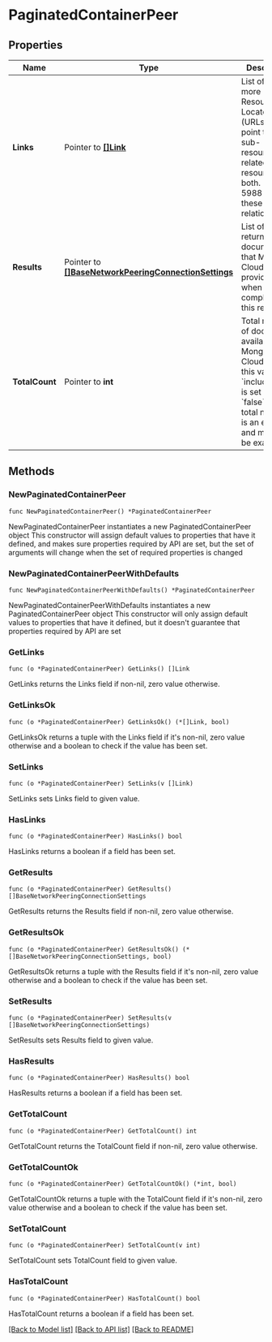 # PaginatedContainerPeer

## Properties

Name | Type | Description | Notes
------------ | ------------- | ------------- | -------------
**Links** | Pointer to [**[]Link**](Link.md) | List of one or more Uniform Resource Locators (URLs) that point to API sub-resources, related API resources, or both. RFC 5988 outlines these relationships. | [optional] [readonly] 
**Results** | Pointer to [**[]BaseNetworkPeeringConnectionSettings**](BaseNetworkPeeringConnectionSettings.md) | List of returned documents that MongoDB Cloud provides when completing this request. | [optional] [readonly] 
**TotalCount** | Pointer to **int** | Total number of documents available. MongoDB Cloud omits this value if &#x60;includeCount&#x60; is set to &#x60;false&#x60;. The total number is an estimate and may not be exact. | [optional] [readonly] 

## Methods

### NewPaginatedContainerPeer

`func NewPaginatedContainerPeer() *PaginatedContainerPeer`

NewPaginatedContainerPeer instantiates a new PaginatedContainerPeer object
This constructor will assign default values to properties that have it defined,
and makes sure properties required by API are set, but the set of arguments
will change when the set of required properties is changed

### NewPaginatedContainerPeerWithDefaults

`func NewPaginatedContainerPeerWithDefaults() *PaginatedContainerPeer`

NewPaginatedContainerPeerWithDefaults instantiates a new PaginatedContainerPeer object
This constructor will only assign default values to properties that have it defined,
but it doesn't guarantee that properties required by API are set

### GetLinks

`func (o *PaginatedContainerPeer) GetLinks() []Link`

GetLinks returns the Links field if non-nil, zero value otherwise.

### GetLinksOk

`func (o *PaginatedContainerPeer) GetLinksOk() (*[]Link, bool)`

GetLinksOk returns a tuple with the Links field if it's non-nil, zero value otherwise
and a boolean to check if the value has been set.

### SetLinks

`func (o *PaginatedContainerPeer) SetLinks(v []Link)`

SetLinks sets Links field to given value.

### HasLinks

`func (o *PaginatedContainerPeer) HasLinks() bool`

HasLinks returns a boolean if a field has been set.
### GetResults

`func (o *PaginatedContainerPeer) GetResults() []BaseNetworkPeeringConnectionSettings`

GetResults returns the Results field if non-nil, zero value otherwise.

### GetResultsOk

`func (o *PaginatedContainerPeer) GetResultsOk() (*[]BaseNetworkPeeringConnectionSettings, bool)`

GetResultsOk returns a tuple with the Results field if it's non-nil, zero value otherwise
and a boolean to check if the value has been set.

### SetResults

`func (o *PaginatedContainerPeer) SetResults(v []BaseNetworkPeeringConnectionSettings)`

SetResults sets Results field to given value.

### HasResults

`func (o *PaginatedContainerPeer) HasResults() bool`

HasResults returns a boolean if a field has been set.
### GetTotalCount

`func (o *PaginatedContainerPeer) GetTotalCount() int`

GetTotalCount returns the TotalCount field if non-nil, zero value otherwise.

### GetTotalCountOk

`func (o *PaginatedContainerPeer) GetTotalCountOk() (*int, bool)`

GetTotalCountOk returns a tuple with the TotalCount field if it's non-nil, zero value otherwise
and a boolean to check if the value has been set.

### SetTotalCount

`func (o *PaginatedContainerPeer) SetTotalCount(v int)`

SetTotalCount sets TotalCount field to given value.

### HasTotalCount

`func (o *PaginatedContainerPeer) HasTotalCount() bool`

HasTotalCount returns a boolean if a field has been set.

[[Back to Model list]](../README.md#documentation-for-models) [[Back to API list]](../README.md#documentation-for-api-endpoints) [[Back to README]](../README.md)


